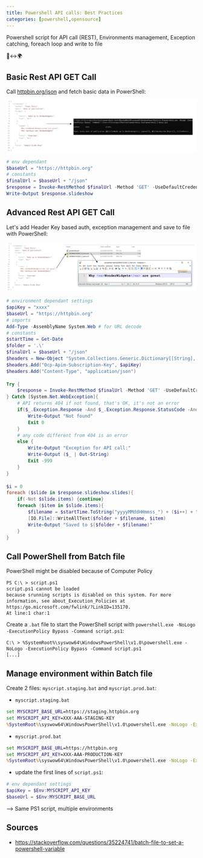 ```yaml
---
title: Powershell API calls: Best Practices
categories: [powershell,opensource]
---
```


Powershell script for API call (REST), Environments management, Exception catching, foreach loop and write to file

<p class="text-center">📂↔️🌍</p>

<!--more-->

## Basic Rest API GET Call

Call [httpbin.org/json](https://httpbin.org/json) and fetch basic data in PowerShell:

![todo](/assets/images/2020/powershell-api-call-basic-save-file.jpg)

```powershell
# env dependant
$baseUrl = "https://httpbin.org"
# constants
$finalUrl = $baseUrl + "/json"
$response = Invoke-RestMethod $finalUrl -Method 'GET' -UseDefaultCredentials # UseDefaultCredentials for default proxy
Write-Output $response.slideshow
```

## Advanced Rest API GET Call
Let's add Header Key based auth, exception management and save to file with PowerShell:

![todo](/assets/images/2020/powershell-api-call-save-file.jpg)

```powershell
# environment dependant settings
$apiKey = "xxxx"
$baseUrl = "https://httpbin.org"
# imports
Add-Type -AssemblyName System.Web # for URL decode
# constants
$startTime = Get-Date
$folder = '.\'
$finalUrl = $baseUrl + "/json"
$headers = New-Object "System.Collections.Generic.Dictionary[[String],[String]]"
$headers.Add("Ocp-Apim-Subscription-Key", $apiKey)
$headers.Add("Content-Type", "application/json")

Try {
	$response = Invoke-RestMethod $finalUrl -Method 'GET' -UseDefaultCredentials -Headers $headers
} Catch [System.Net.WebException]{
	# API returns 404 if not found, that's OK, it's not an error
	if($_.Exception.Response -And $_.Exception.Response.StatusCode -And $_.Exception.Response.StatusCode.value__.equals(404)){
		Write-Output "Not found"
		Exit 0
	}
	# any code different from 404 is an error
	else {
		Write-Output "Exception for API call:"
		Write-Output ($_ | Out-String)
		Exit -999
	}
}

$i = 0
foreach ($slide in $response.slideshow.slides){
	if(-Not $slide.items) {continue}
	foreach ($item in $slide.items){
		$filename = $startTime.ToString("yyyyMMddHHmmss_") + ($i++) + "_item.xml" # 20200515160425_2_item.xml
		[IO.File]::WriteAllText($folder + $filename, $item)
		Write-Output "Saved to $($folder + $filename)"
	}
}
```

## Call PowerShell from Batch file

PowerShell might be disabled because of Computer Policy

```console
PS C:\ > script.ps1
script.ps1 cannot be loaded
because srunning scripts is disabled on this system. For more information, see about_Execution_Policies at
https:/go.microsoft.com/fwlink/?LinkID=135170.
At line:1 char:1
```

Create a `.bat` file to start the PowerShell script with `powershell.exe -NoLogo -ExecutionPolicy Bypass -Command script.ps1`:
```console
C:\ > %SystemRoot%\syswow64\WindowsPowerShell\v1.0\powershell.exe -NoLogo -ExecutionPolicy Bypass -Command script.ps1
[...]
```

## Manage environment within Batch file
Create 2 files: `myscript.staging.bat` and `myscript.prod.bat`:

- `myscript.staging.bat`
```bat
set MYSCRIPT_BASE_URL=https://staging.httpbin.org
set MYSCRIPT_API_KEY=XXX-AAA-STAGING-KEY
%SystemRoot%\syswow64\WindowsPowerShell\v1.0\powershell.exe -NoLogo -ExecutionPolicy Bypass -Command %~dp0script.ps1
```

- `myscript.prod.bat`
```bat
set MYSCRIPT_BASE_URL=https://httpbin.org
set MYSCRIPT_API_KEY=XXX-AAA-PRODUCTION-KEY
%SystemRoot%\syswow64\WindowsPowerShell\v1.0\powershell.exe -NoLogo -ExecutionPolicy Bypass -Command %~dp0script.ps1
```

- update the first lines of `script.ps1`:
```powershell
# env dependant settings
$apiKey = $Env:MYSCRIPT_API_KEY
$baseUrl = $Env:MYSCRIPT_BASE_URL
```

--> Same PS1 script, multiple environments

## Sources
- https://stackoverflow.com/questions/35224741/batch-file-to-set-a-powershell-variable
